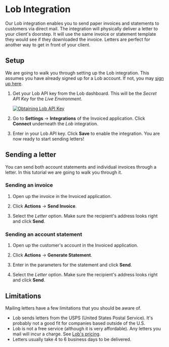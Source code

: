 # Lob Integration

Our Lob integration enables you to send paper invoices and statements to customers via direct mail. The integration will physically deliver a letter to your client's doorstep. It will use the same invoice or statement template they would see if they downloaded the invoice. Letters are perfect for another way to get in front of your client.

## Setup

We are going to walk you through setting up the Lob integration. This assumes you have already signed up for a Lob account. If not, you may [sign up here](https://www.lob.com/).

1. Get your Lob API key from the Lob dashboard. This will be the *Secret API Key* for the *Live Environment*.

   [![Obtaining Lob API Key](/docs/img/lob-settings.png)](/docs/img/lob-settings.png)

2. Go to **Settings** &rarr; **Integrations** of the Invoiced application. Click **Connect** underneath the *Lob* integration.

3. Enter in your Lob API key. Click **Save** to enable the integration. You are now ready to start sending letters!

## Sending a letter

You can send both account statements and individual invoices through a letter. In this tutorial we are going to walk you through it.

### Sending an invoice

1. Open up the invoice in the Invoiced application.

2. Click **Actions** &rarr; **Send Invoice**.

3. Select the *Letter* option. Make sure the recipient's address looks right and click **Send**.

### Sending an account statement

1. Open up the customer's account in the Invoiced application.

2. Click **Actions** &rarr; **Generate Statement**.

3. Enter in the parameters for the statement and click **Send**.

4. Select the *Letter* option. Make sure the recipient's address looks right and click **Send**.

## Limitations

Mailing letters have a few limitations that you should be aware of.

- Lob sends letters from the USPS (United States Postal Service). It's probably not a good fit for companies based outside of the U.S.
- Lob is not a free service (although it is very affordable). Any letters you mail will incur a charge. See [Lob's pricing](https://www.lob.com/pricing).
- Letters usually take 4 to 6 business days to be delivered. 